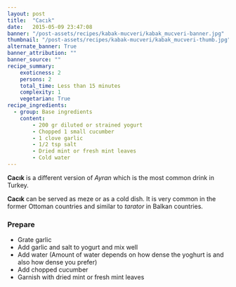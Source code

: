 ```yaml
---
layout: post
title:  "Cacık"
date:   2015-05-09 23:47:08
banner: "/post-assets/recipes/kabak-mucveri/kabak_mucveri-banner.jpg"
thumbnail: "/post-assets/recipes/kabak-mucveri/kabak_mucveri-thumb.jpg"
alternate_banner: True
banner_attribution: ""
banner_source: ""
recipe_summary:
    exoticness: 2
    persons: 2
    total_time: Less than 15 minutes
    complexity: 1
    vegetarian: True
recipe_ingredients:
  - group: Base ingredients
    content:
        - 200 gr diluted or strained yogurt
        - Chopped 1 small cucumber
        - 1 clove garlic
        - 1/2 tsp salt
        - Dried mint or fresh mint leaves
        - Cold water
---
```

**Cacık** is a different version of *Ayran* which is the most common drink in Turkey.

<!--more-->

**Cacık** can be served as meze or as a cold dish. It is very common in the former Ottoman countries and similar to *tarator* in Balkan countries.

### Prepare
* Grate garlic
* Add garlic and salt to yogurt and mix well
* Add water (Amount of water depends on how dense the yoghurt is and also how dense you prefer)
* Add chopped cucumber
* Garnish with dried mint or fresh mint leaves